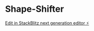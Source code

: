 # Shape-Shifter

[Edit in StackBlitz next generation editor ⚡️](https://stackblitz.com/~/github.com/Don0009/Shape-Shifter)